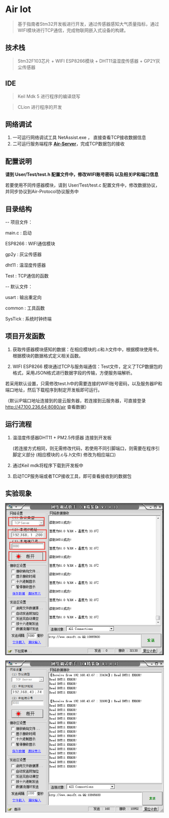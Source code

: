 # Air Iot

> 基于指南者Stm32开发板进行开发，通过传感器感知大气质量指标，通过WIFI模块进行TCP通信，完成物联网嵌入式设备的构建。

## 技术栈

> Stm32F103芯片 + WIFI ESP8266模块 + DHT11温湿度传感器 + GP2Y灰尘传感器

## IDE 

> Keil Mdk 5 进行程序的编译烧写

> CLion 进行程序的开发

## 网络调试

1. 一可运行网络调试工具 NetAssist.exe ， 直接查看TCP接收数据信息
2. 二可运行服务端程序 **[Air-Server](https://github.com/kevinten10/Air-Server)**，完成TCP数据包的接收

## 配置说明

**请到 User/Test/test.h 配置文件中，修改WIFI账号密码 以及相关IP和端口信息** 

若要使用不同传感器模块，请到 User/Test/test.c 配置文件中，修改数据协议，并同步协议到Air-Protocol协议服务中

## 目录结构

-- 项目文件：

main.c : 启动

ESP8266 : WIFI通信模块

gp2y : 灰尘传感器

dht11 : 温湿度传感器

Test : TCP通信的函数

-- 默认文件：

usart : 输出重定向

common : 工具函数

SysTick : 系统时钟终端

## 项目开发函数

1. 获取传感器模块感知的数据：在相应模块的.c和.h文件中，根据模块使用书，根据模块的数据格式定义相关函数。

2. WIFI ESP8266 模块通过TCP与服务端通信：Test文件，定义了TCP数据包的格式，采用JSON格式进行数据字段的传输，方便服务端解析。

若采用默认设置，只需修改test.h中的需要连接的WIFI账号密码，以及服务器IP和端口地址，然后下载程序到制定开发板即可运行。

（默认IP端口地址连接到的是云服务器，若连接到云服务器，可直接登录 http://47.100.236.64:8080/air 查看数据）

## 运行流程

1. 温湿度传感器DHT11 + PM2.5传感器 连接到开发板 

    (若连接方式相同，则无需修改代码，若使用不同引脚端口，则需要在程序引脚定义部分 (相应模块的.c与.h文件) 修改为相应端口)

2. 通过Keil mdk将程序下载到开发板中

3. 启动TCP服务端或者TCP接收工具，即可查看接收到的数据包

## 实验现象

![传感器配置成功](实验现象/传感器配置.png)

![传感器未配置](实验现象/传感器未配置.png)